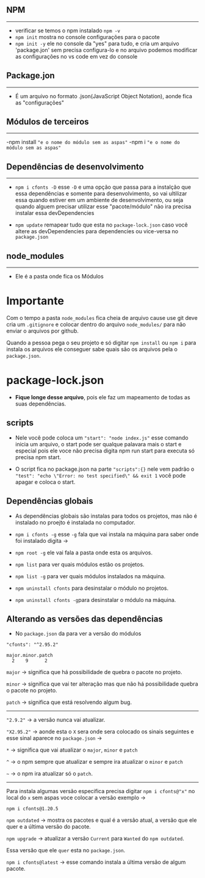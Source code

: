 ## NPM
---
- verificar se temos o npm instalado `npm -v`
- `npm init` mostra no console configurações para o pacote
- `npm init -y` ele no console da "yes" para tudo, e cria um arquivo 'package.jon' sem precisa configura-lo e no arquivo podemos modificar as configurações no vs code em vez do console

## Package.jon
---
- É um arquivo no formato .json(JavaScript Object Notation), aonde fica as "configurações"

## Módulos de terceiros
---
-npm install `"e o nome do módulo sem as aspas"`
-npm i `"e o nome do módulo sem as aspas"`

## Dependências de desenvolvimento
---
- `npm i cfonts -D` esse `-D` e uma opção que passa para a instalção que essa dependências e somente para desenvolvimento, so vai ultilizar essa quando estiver em um ambiente de desenvolvimento, ou seja quando alguem precisar utilizar esse "pacote/módulo" não ira precisa instalar essa devDependencies

- `npm update` remapear tudo que esta no `package-lock.json` caso você altere as devDependencies para dependencies ou vice-versa no `package.json`

## node_modules
---
- Ele é a pasta onde fica os Módulos

# **Importante** 
Com o tempo a pasta `node_modules` fica cheia de arquivo cause use git deve cria um `.gitignore` e colocar dentro do arquivo `node_modules/` para não enviar o arquivos por github.

Quando a pessoa pega o seu projeto e só digitar `npm install` ou `npm i` para instala os arquivos ele conseguer sabe quais são os arquivos pela o `package.json`.

# **package-lock.json**

- **Fique longe desse arquivo**, pois ele faz um mapeamento de todas as suas dependências.

## scripts

- Nele você pode coloca um `"start": "node index.js"` esse comando inicia um arquivo, o start pode ser qualque palavara mais o start e especial pois ele voce não precisa digita npm run start para executa só precisa npm start.

- O script fica no package.json na parte `"scripts":{}` nele vem padrão o     `"test": "echo \"Error: no test specified\" && exit 1` você pode apagar e coloca o start.

## Dependências globais 
- As dependências globais são instalas para todos os projetos, mas não é instalado no proejto é instalada no computador.

- `npm i cfonts -g` esse `-g` fala que vai instala na máquina para saber onde foi instalado digita ->
- `npm root -g` ele vai fala a pasta onde esta os arquivos.

- `npm list` para ver quais módulos estão os projetos.
- `npm list -g` para ver quais módulos instalados na máquina.

- `npm uninstall cfonts` para  desinstalar o módulo no projetos.

- `npm uninstall cfonts -g`para  desinstalar o módulo na máquina.

## Alterando as versões das dependências

- No `package.json` da para ver a versão do módulos

 `"cfonts": "^2.95.2"`

    major.minor.patch
      2    9      2

`major` -> significa que há possibilidade de quebra o pacote no projeto.

`minor` -> significa que vai ter alteração mas que não há possibilidade quebra o pacote no projeto.

`patch` -> significa que está resolvendo algum bug.

---

`"2.9.2"` -> a versão nunca vai atualizar.

`"X2.95.2"` -> aonde esta o `X` sera onde sera colocado os sinais seguintes e esse sinal aparece no `package.json` ->

`*` -> significa que vai atualizar o `major`, `minor` e `patch`

`^` -> o npm sempre que atualizar e sempre ira atualizar o `minor` e `patch`

`~` -> o npm ira atualizar só o `patch`.

---

Para instala algumas versão especifica precisa digitar `npm i cfonts@"x"` no local do `x` sem aspas voce colocar a versão exemplo -> 

`npm i cfonts@1.20.5`

`npm outdated` -> mostra os pacotes e qual é a versão atual, a versão que ele quer e a última versão do pacote.

`npm upgrade` -> atualizar a versão `Current` para `Wanted` do `npm outdated`.

Essa versão que ele `quer` esta no `package.json`.


`npm i cfonts@latest` -> esse comando instala a última versão de algum pacote.
